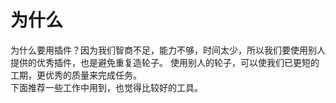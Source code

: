 # 为什么
为什么要用插件？因为我们智商不足，能力不够，时间太少，所以我们要使用别人提供的优秀插件，也是避免重复造轮子。
使用别人的轮子，可以使我们已更短的工期，更优秀的质量来完成任务。  
下面推荐一些工作中用到，也觉得比较好的工具。